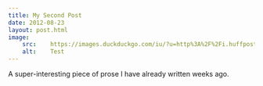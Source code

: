 ```yaml
---
title: My Second Post
date: 2012-08-23
layout: post.html
image:
    src:    https://images.duckduckgo.com/iu/?u=http%3A%2F%2Fi.huffpost.com%2Fgen%2F1821644%2Fimages%2Fo-ITALIAN-FOOD-facebook.jpg&f=1
    alt:    Test
---
```


A super-interesting piece of prose I have already written weeks ago.

